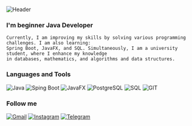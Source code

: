 ![Header](https://github.com/Palamarovski/palamarovski/blob/main/assets/imageheader.png)

### I'm beginner Java Developer
    Currently, I am improving my skills by solving various programming challenges. I am also learning: 
    Spring Boot, JavaFX, and SQL. Simultaneously, I am a university student, where I enhance my knowledge
    in databases, mathematics, and algorithms and data structures.

### Languages and Tools 
![Java](https://img.shields.io/badge/Java%20Core-black?style=for-the-badge&logo=openjdk&LogoColor=D0722B)
![Sping Boot](https://img.shields.io/badge/Spring%20Boot-black?style=for-the-badge&logo=springBoot&LogoColor=FDF5E6)
![JavaFX](https://img.shields.io/badge/Java%20FX-black?style=for-the-badge&logo=javafx)
![PostgreSQL](https://img.shields.io/badge/PostgreSQL-black?style=for-the-badge&logo=postgresql&LogoColor=E72822)
![SQL](https://img.shields.io/badge/SQL-black?style=for-the-badge&logo=mysql)
![GIT](https://img.shields.io/badge/GIT-black?style=for-the-badge&logo=git)

### Follow me
[![Gmail](https://img.shields.io/badge/-palamarnicholas@gmail.com-434125?style=for-the-badge&logo=gmail&logoColor=D14836)](https://www.instagram.com/palamarovski)
[![Instagram](https://img.shields.io/badge/-Instagram-434125?style=for-the-badge&logo=instagram&logoColor=yellow)](https://www.instagram.com/palamarovski)
[![Telegram](https://img.shields.io/badge/-Telegram-434125?style=for-the-badge&logo=Telegram&logoColor=blue)](https://www.t.me/palamarovski)

